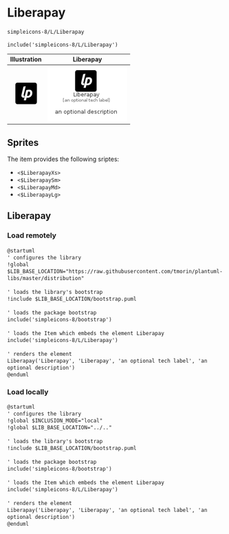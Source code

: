 # Liberapay


```text
simpleicons-8/L/Liberapay
```

```text
include('simpleicons-8/L/Liberapay')
```



| Illustration | Liberapay |
| :---: | :---: |
| ![illustration for Illustration](../../simpleicons-8/L/Liberapay.png) | ![illustration for Liberapay](../../simpleicons-8/L/Liberapay.Local.png) |



## Sprites
The item provides the following sriptes:

- `<$LiberapayXs>`
- `<$LiberapaySm>`
- `<$LiberapayMd>`
- `<$LiberapayLg>`





## Liberapay

### Load remotely
```plantuml
@startuml
' configures the library
!global $LIB_BASE_LOCATION="https://raw.githubusercontent.com/tmorin/plantuml-libs/master/distribution"

' loads the library's bootstrap
!include $LIB_BASE_LOCATION/bootstrap.puml

' loads the package bootstrap
include('simpleicons-8/bootstrap')

' loads the Item which embeds the element Liberapay
include('simpleicons-8/L/Liberapay')

' renders the element
Liberapay('Liberapay', 'Liberapay', 'an optional tech label', 'an optional description')
@enduml
```

### Load locally
```plantuml
@startuml
' configures the library
!global $INCLUSION_MODE="local"
!global $LIB_BASE_LOCATION="../.."

' loads the library's bootstrap
!include $LIB_BASE_LOCATION/bootstrap.puml

' loads the package bootstrap
include('simpleicons-8/bootstrap')

' loads the Item which embeds the element Liberapay
include('simpleicons-8/L/Liberapay')

' renders the element
Liberapay('Liberapay', 'Liberapay', 'an optional tech label', 'an optional description')
@enduml
```

